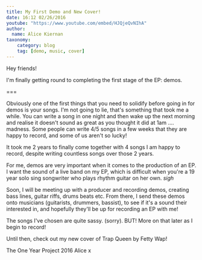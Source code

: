 ```yaml
---
title: My First Demo and New Cover!
date: 16:12 02/26/2016
youtube: "https://www.youtube.com/embed/HJQjeQvNIhA"
author:
  name: Alice Kiernan
taxonomy:
    category: blog
    tag: [demo, music, cover]
---
```


Hey friends!

I'm finally getting round to completing the first stage of the EP: demos. 

===

Obviously one of the first things that you need to solidify before going in for demos is your songs. I'm not going to lie, that's something that took me a while. You can write a song in one night and then wake up the next morning and realise it doesn't sound as great as you thought it did at 1am .... madness. Some people can write 4/5 songs in a few weeks that they are happy to record, and some of us aren't so lucky! 

It took me 2 years to finally come together with 4 songs I am happy to record, despite writing countless songs over those 2 years. 

For me, demos are very important when it comes to the production of an EP. I want the sound of a live band on my EP, which is difficult when you're a 19 year solo sing songwriter who plays rhythm guitar on her own. *sigh*

Soon, I will be meeting up with a producer and recording demos, creating bass lines, guitar riffs, drums beats etc. From there, I send these demos onto musicians (guitarists, drummers, bassist), to see if it's a sound their interested in, and hopefully they'll be up for recording an EP with me!

The songs I've chosen are quite sassy. (sorry). BUT! More on that later as I begin to record! 

Until then, check out my new cover of Trap Queen by Fetty Wap!

The One Year Project 2016
Alice x  



